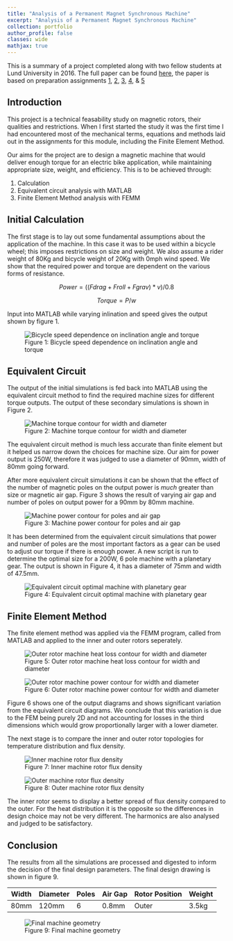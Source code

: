 ```yaml
---
title: "Analysis of a Permanent Magnet Synchronous Machine"
excerpt: "Analysis of a Permanent Magnet Synchronous Machine"
collection: portfolio
author_profile: false
classes: wide
mathjax: true
---
```

This is a summary of a project completed along with two fellow students at Lund University in 2016. The full paper can be found [here](/assets/papers/analysis-permanent-magnet.pdf), the paper is based on preparation assignments [1](/assets/papers/EIEN20-1.pdf), [2](/assets/papers/EIEN20-2.pdf), [3](/assets/papers/EIEN20-3.pdf), [4](/assets/papers/EIEN20-4.pdf), & [5](/assets/papers/EIEN20-5.pdf)  

## Introduction
This project is a technical feasability study on magnetic rotors, their qualities and restrictions. When I first started the study it was the first time I had encountered most of the mechanical terms, equations and methods laid out in the assignments for this module, including the Finite Element Method.  

Our aims for the project are to design a magnetic machine that would deliver enough torque for an electric bike application, while maintaining appropriate size, weight, and efficiency. This is to be achieved through:  

1. Calculation
2. Equivalent circuit analysis with MATLAB
3. Finite Element Method analysis with FEMM

## Initial Calculation
The first stage is to lay out some fundamental assumptions about the application of the machine. In this case it was to be used within a bicycle wheel; this imposes restrictions on size and weight. We also assume a rider weight of 80Kg and bicycle weight of 20Kg with 0mph wind speed. We show that the required power and torque are dependent on the various forms of resistance.

$$Power=((Fdrag + Froll + Fgrav) * v)/0.8$$  

$$Torque = P/w$$

Input into MATLAB while varying inlination and speed gives the output shown by figure 1. 

<figure>
  <img src="{{ site.url }}{{ site.baseurl }}/assets/images/p3-torque-requirement.jpg" alt="Bicycle speed dependence on inclination angle and torque">  
  <figcaption>Figure 1: Bicycle speed dependence on inclination angle and torque</figcaption>
</figure> 

## Equivalent Circuit
The output of the initial simulations is fed back into MATLAB using the equivalent circuit method to find the required machine sizes for different torque outputs. The output of these secondary simulations is shown in Figure 2.

<figure>
  <img src="{{ site.url }}{{ site.baseurl }}/assets/images/p3-size-requirement.jpg" alt="Machine torque contour for width and diameter">  
  <figcaption>Figure 2: Machine torque contour for width and diameter</figcaption>
</figure> 

The equivalent circuit method is much less accurate than finite element but it helped us narrow down the choices for machine size. Our aim for power output is 250W, therefore it was judged to use a diameter of 90mm, width of 80mm going forward.  

After more equivalent circuit simulations it can be shown that the effect of the number of magnetic poles on the output power is *much* greater than size or magnetic air gap. Figure 3 shows the result of varying air gap and number of poles on output power for a 90mm by 80mm machine.  

<figure>
  <img src="{{ site.url }}{{ site.baseurl }}/assets/images/p3-poles-power.jpg" alt="Machine power contour for poles and air gap">  
  <figcaption>Figure 3: Machine power contour for poles and air gap</figcaption>
</figure> 

It has been determined from the equivalent circuit simulations that power and number of poles are the most important factors as a gear can be used to adjust our torque if there is enough power. A new script is run to determine the optimal size for a 200W, 6 pole machine with a planetary gear. The output is shown in Figure 4, it has a diameter of 75mm and width of 47.5mm.

<figure>
  <img src="{{ site.url }}{{ site.baseurl }}/assets/images/p3-ecm-output.jpg" alt="Equivalent circuit optimal machine with planetary gear">  
  <figcaption>Figure 4: Equivalent circuit optimal machine with planetary gear</figcaption>
</figure> 

## Finite Element Method
The finite element method was applied via the FEMM program, called from MATLAB and applied to the inner and outer rotors seperately.  

<figure style="width: 450px" class="align-left">
  <img src="{{ site.url }}{{ site.baseurl }}/assets/images/p3-outer-loss.jpg" alt="Outer rotor machine heat loss contour for width and diameter">  
  <figcaption>Figure 5: Outer rotor machine heat loss contour for width and diameter</figcaption>
</figure> 

<figure style="width: 450px" class="align-right">
  <img src="{{ site.url }}{{ site.baseurl }}/assets/images/p3-outer-power.jpg" alt="Outer rotor machine power contour for width and diameter">  
  <figcaption>Figure 6: Outer rotor machine power contour for width and diameter</figcaption>
</figure> 

Figure 6 shows one of the output diagrams and shows significant variation from the equivalent circuit diagrams. We conclude that this variation is due to the FEM being purely 2D and not accounting for losses in the third dimensions which would grow proportionally larger with a lower diameter.  

The next stage is to compare the inner and outer rotor topologies for temperature distribution and flux density. 

<figure style="width: 450px" class="align-left">
  <img src="{{ site.url }}{{ site.baseurl }}/assets/images/p3-inner-flux.jpg" alt="Inner machine rotor flux density">
  <figcaption>Figure 7: Inner machine rotor flux density</figcaption>
</figure> 

<figure style="width: 450px" class="align-right">
    <img src="{{ site.url }}{{ site.baseurl }}/assets/images/p3-outer-flux.jpg" alt="Outer machine rotor flux density">
    <figcaption>Figure 8: Outer machine rotor flux density</figcaption>
</figure>

The inner rotor seems to display a better spread of flux density compared to the outer. For the heat distribution it is the opposite so the differences in design choice may not be very different. The harmonics are also analysed and judged to be satisfactory.  

## Conclusion
The results from all the simulations are processed and digested to inform the decision of the final design parameters. The final design drawing is shown in figure 9.  

|Width|Diameter|Poles|Air Gap|Rotor Position|Weight|
|---|---|---|---|---|---|
|80mm|120mm|6|0.8mm|Outer|3.5kg|  

<figure>
    <img src="{{ site.url }}{{ site.baseurl }}/assets/images/p3-final-geom.jpg" alt="Final machine geometry">
    <figcaption>Figure 9: Final machine geometry</figcaption>
</figure>